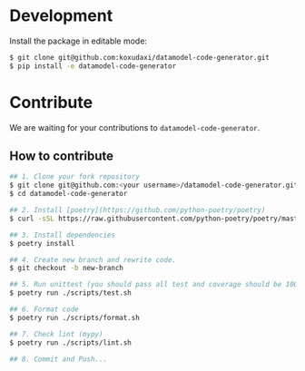 # Development

Install the package in editable mode:

```sh
$ git clone git@github.com:koxudaxi/datamodel-code-generator.git
$ pip install -e datamodel-code-generator
```

# Contribute
We are waiting for your contributions to `datamodel-code-generator`.

## How to contribute

```bash
## 1. Clone your fork repository
$ git clone git@github.com:<your username>/datamodel-code-generator.git
$ cd datamodel-code-generator

## 2. Install [poetry](https://github.com/python-poetry/poetry)
$ curl -sSL https://raw.githubusercontent.com/python-poetry/poetry/master/get-poetry.py | python 

## 3. Install dependencies
$ poetry install

## 4. Create new branch and rewrite code.
$ git checkout -b new-branch

## 5. Run unittest (you should pass all test and coverage should be 100%)
$ poetry run ./scripts/test.sh

## 6. Format code
$ poetry run ./scripts/format.sh

## 7. Check lint (mypy)
$ poetry run ./scripts/lint.sh

## 8. Commit and Push...
```
